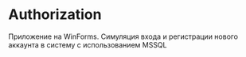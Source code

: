 # Authorization
Приложение на WinForms. Симуляция входа и регистрации нового аккаунта в систему с использованием MSSQL
